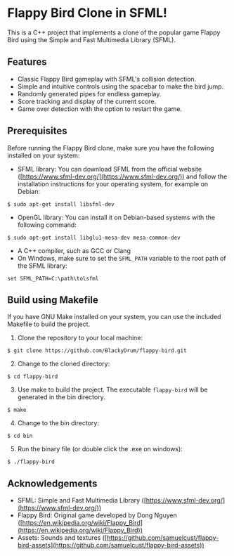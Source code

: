 # Flappy Bird Clone in SFML!
This is a C++ project that implements a clone of the popular game Flappy Bird using the Simple and Fast Multimedia Library (SFML).

## Features
-   Classic Flappy Bird gameplay with SFML's collision detection.
-   Simple and intuitive controls using the spacebar to make the bird jump.
-   Randomly generated pipes for endless gameplay.
-   Score tracking and display of the current score.
-   Game over detection with the option to restart the game.

## Prerequisites
Before running the Flappy Bird clone, make sure you have the following installed on your system:
-   SFML library: You can download SFML from the official website ([https://www.sfml-dev.org/](https://www.sfml-dev.org/)) and follow the installation instructions for your operating system, for example on Debian:
```
$ sudo apt-get install libsfml-dev
```
- OpenGL library: You can install it on Debian-based systems with the following command:
```
$ sudo apt-get install libglu1-mesa-dev mesa-common-dev
```
- A C++ compiler, such as GCC or Clang
- On Windows, make sure to set the ``SFML_PATH`` variable to the root path of the SFML library:
```
set SFML_PATH=C:\path\to\sfml
```
 
## Build using Makefile
If you have GNU Make installed on your system, you can use the included Makefile to build the project.

1. Clone the repository to your local machine:
```
$ git clone https://github.com/BlackyDrum/flappy-bird.git
```
2. Change to the cloned directory:
```
$ cd flappy-bird
```
3. Use make to build the project. The executable ``flappy-bird`` will be generated in the bin directory.
```
$ make
```
4. Change to the bin directory:
```
$ cd bin
```
5. Run the binary file (or double click the .exe on windows):
```
$ ./flappy-bird
```

## Acknowledgements

-   SFML: Simple and Fast Multimedia Library ([https://www.sfml-dev.org/](https://www.sfml-dev.org/))
-   Flappy Bird: Original game developed by Dong Nguyen ([https://en.wikipedia.org/wiki/Flappy_Bird](https://en.wikipedia.org/wiki/Flappy_Bird))
-   Assets: Sounds and textures ([https://github.com/samuelcust/flappy-bird-assets](https://github.com/samuelcust/flappy-bird-assets))
